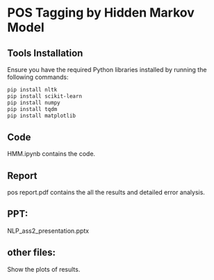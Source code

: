 # POS Tagging by Hidden Markov Model

## Tools Installation
Ensure you have the required Python libraries installed by running the following commands:

```bash
pip install nltk
pip install scikit-learn
pip install numpy
pip install tqdm
pip install matplotlib
```

## Code
HMM.ipynb contains the code.


## Report
pos report.pdf contains the all the results and detailed error analysis.

## PPT:
NLP_ass2_presentation.pptx

## other files:
Show the plots of results.

